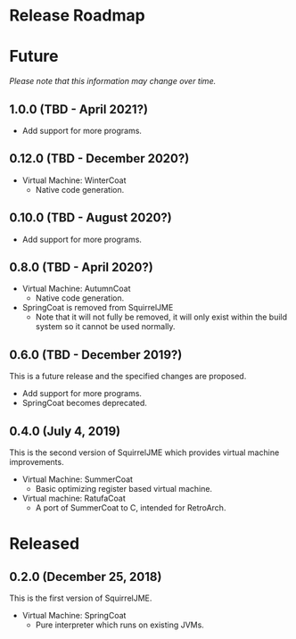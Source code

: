 # Release Roadmap

# Future

_Please note that this information may change over time._

## 1.0.0 (TBD - April 2021?)

 * Add support for more programs.

## 0.12.0 (TBD - December 2020?)

 * Virtual Machine: WinterCoat
   * Native code generation.

## 0.10.0 (TBD - August 2020?)

 * Add support for more programs.

## 0.8.0 (TBD - April 2020?)

 * Virtual Machine: AutumnCoat
   * Native code generation.
 * SpringCoat is removed from SquirrelJME
   * Note that it will not fully be removed, it will only exist within the
     build system so it cannot be used normally.

## 0.6.0 (TBD - December 2019?)

This is a future release and the specified changes are proposed.

 * Add support for more programs.
 * SpringCoat becomes deprecated.

## 0.4.0 (July 4, 2019)

This is the second version of SquirrelJME which provides virtual machine
improvements.

 * Virtual Machine: SummerCoat
   * Basic optimizing register based virtual machine.
 * Virtual machine: RatufaCoat
   * A port of SummerCoat to C, intended for RetroArch.

# Released

## 0.2.0 (December 25, 2018)

This is the first version of SquirrelJME.

 * Virtual Machine: SpringCoat
   * Pure interpreter which runs on existing JVMs.

